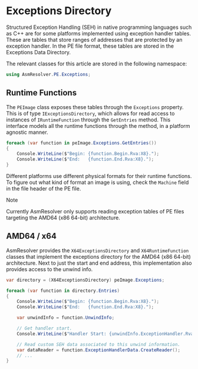 # Exceptions Directory

Structured Exception Handling (SEH) in native programming languages such
as C++ are for some platforms implemented using exception handler
tables. These are tables that store ranges of addresses that are
protected by an exception handler. In the PE file format, these tables
are stored in the Exceptions Data Directory.

The relevant classes for this article are stored in the following
namespace:

``` csharp
using AsmResolver.PE.Exceptions;
```

## Runtime Functions

The `PEImage` class exposes these tables through the `Exceptions`
property. This is of type `IExceptionsDirectory`, which allows for read
access to instances of `IRuntimeFunction` through the `GetEntries`
method. This interface models all the runtime functions through the
method, in a platform agnostic manner.

``` csharp
foreach (var function in peImage.Exceptions.GetEntries())
{
    Console.WriteLine($"Begin: {function.Begin.Rva:X8}.");
    Console.WriteLine($"End:   {function.End.Rva:X8}.");
}
```

Different platforms use different physical formats for their runtime
functions. To figure out what kind of format an image is using, check
the `Machine` field in the file header of the PE file.

> [!NOTE]
> Currently AsmResolver only supports reading exception tables of PE files
> targeting the AMD64 (x86 64-bit) architecture.

## AMD64 / x64

AsmResolver provides the `X64ExceptionsDirectory` and
`X64RuntimeFunction` classes that implement the exceptions directory for
the AMD64 (x86 64-bit) architecture. Next to just the start and end
address, this implementation also provides access to the unwind info.

``` csharp
var directory = (X64ExceptionsDirectory) peImage.Exceptions;

foreach (var function in directory.Entries)
{
    Console.WriteLine($"Begin: {function.Begin.Rva:X8}.");
    Console.WriteLine($"End:   {function.End.Rva:X8}.");

    var unwindInfo = function.UnwindInfo;

    // Get handler start.
    Console.WriteLine($"Handler Start: {unwindInfo.ExceptionHandler.Rva:X8}.");

    // Read custom SEH data associated to this unwind information.
    var dataReader = function.ExceptionHandlerData.CreateReader();
    // ...
}
```
